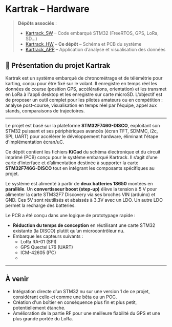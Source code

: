 # Kartrak – Hardware

> **Dépôts associés** :  
> - [Kartrack_SW](https://github.com/erripe13/Kartrack_SW) – Code embarqué STM32 (FreeRTOS, GPS, LoRa, SD...)  
> - [Kartrack_HW](https://github.com/erripe13/Kartrack_HW) – **Ce dépôt** – Schéma et PCB du système  
> - [Kartrack_APP](https://github.com/erripe13/Kartrack_APP) – Application d’analyse et visualisation des données

## 🎯 Présentation du projet Kartrak

Kartrak est un système embarqué de chronométrage et de télémétrie pour karting, conçu pour être fixé sur le volant. Il enregistre en temps réel les données de course (position GPS, accélérations, orientation) et les transmet en LoRa à l'appli desktop et les enregistre sur carte microSD. L’objectif est de proposer un outil complet pour les pilotes amateurs ou en compétition : analyse post-course, visualisation en temps réel par l'équipe, appel aux stands, comparaisons de trajectoires.

---

Le projet est basé sur la plateforme **STM32F746G-DISCO**, exploitant son STM32 puissant et ses périphériques avancés (écran TFT, SDMMC, i2c, SPI, UART) pour accélérer le développement hardware, éliminant l'étape d'implémentation écran/uC.

Ce dépôt contient les fichiers **KiCad** du schéma électronique et du circuit imprimé (PCB) conçu pour le système embarqué Kartrack. Il s’agit d’une carte d’interface et d’alimentation destinée à supporter la carte **STM32F746G-DISCO** tout en intégrant les composants spécifiques au projet.

Le système est alimenté à partir de **deux batteries 18650** montées en **parallèle**. Un **convertisseur boost (step-up)** élève la tension à 5 V pour alimenter la carte STM32F7 Discovery via ses broches VIN (arduino) et GND. Ces 5V sont réutilisés et abaissés à 3.3V avec un LDO. Un autre LDO permet la recharge des batteries.

Le PCB a été conçu dans une logique de prototypage rapide :
- **Réduction du temps de conception** en réutilisant une carte STM32 existante (la DISCO) plutôt qu’un microcontrôleur nu.
- Embarque les capteurs suivants :
  - LoRa RA-01 (SPI)
  - GPS Quectel L76 (UART)
  - ICM-42605 (I²C)
  - 
---

## À venir

- Intégration directe d’un STM32 nu sur une version 1 de ce projet, considérant celle-ci comme une bêta ou un POC.
- Création d'un boîtier en conséquence plus fin et plus petit, potentiellement étanche.
- Amélioration de la partie RF pour une meilleure fiabilité du GPS et une plus grande portée du LoRa.
